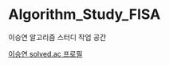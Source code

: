 # Algorithm_Study_FISA
이승연 알고리즘 스터디 작업 공간

[이승연 solved.ac 프로필](https://solved.ac/profile/leesyun122)
